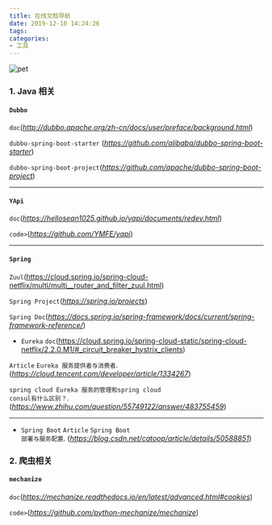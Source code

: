 ```yaml
---
title: 在线文档导航
date: 2019-12-10 14:24:26
tags:
categories:
- 工具
---
```


![pet](https://oduoge.github.io/2019/08/20/Nginx%E5%AE%89%E8%A3%85%E9%85%8D%E7%BD%AE/pets-4415649_960_720.jpg)

### 1. Java 相关

#### <code>Dubbo</code>
<code>doc</code>(_http://dubbo.apache.org/zh-cn/docs/user/preface/background.html_)

<code>dubbo-spring-boot-starter</code> (_https://github.com/alibaba/dubbo-spring-boot-starter_)

<code>dubbo-spring-boot-project</code>(_https://github.com/apache/dubbo-spring-boot-project_)

<hr />

#### <code>YApi</code>
<code>doc</code>(_https://hellosean1025.github.io/yapi/documents/redev.html_)

<code>code></code>(_https://github.com/YMFE/yapi_)

<hr />

#### <code>Spring</code>
<code>Zuul</code>(https://cloud.spring.io/spring-cloud-netflix/multi/multi__router_and_filter_zuul.html)

<code>Spring Project</code>(_https://spring.io/projects_)

<code>Spring Doc</code>(_https://docs.spring.io/spring-framework/docs/current/spring-framework-reference/_)

- <code>Eureka</code>
<code>doc</code>(https://cloud.spring.io/spring-cloud-static/spring-cloud-netflix/2.2.0.M1/#_circuit_breaker_hystrix_clients)

<code>Article</code>
<code>Eureka 服务提供者与消费者</code>.(_https://cloud.tencent.com/developer/article/1334267_)

<code>spring cloud Eureka 服务的管理和spring cloud consul有什么区别？</code>.(_https://www.zhihu.com/question/55749122/answer/483755459_)

<hr />

- <code>Spring Boot</code>
<code>Article</code>
<code>Spring Boot 部署与服务配置</code>. (_https://blog.csdn.net/catoop/article/details/50588851_)


### 2. 爬虫相关

#### <code>mechanize</code>

<code>doc</code>(_https://mechanize.readthedocs.io/en/latest/advanced.html#cookies_)

<code>code></code>(_https://github.com/python-mechanize/mechanize_)